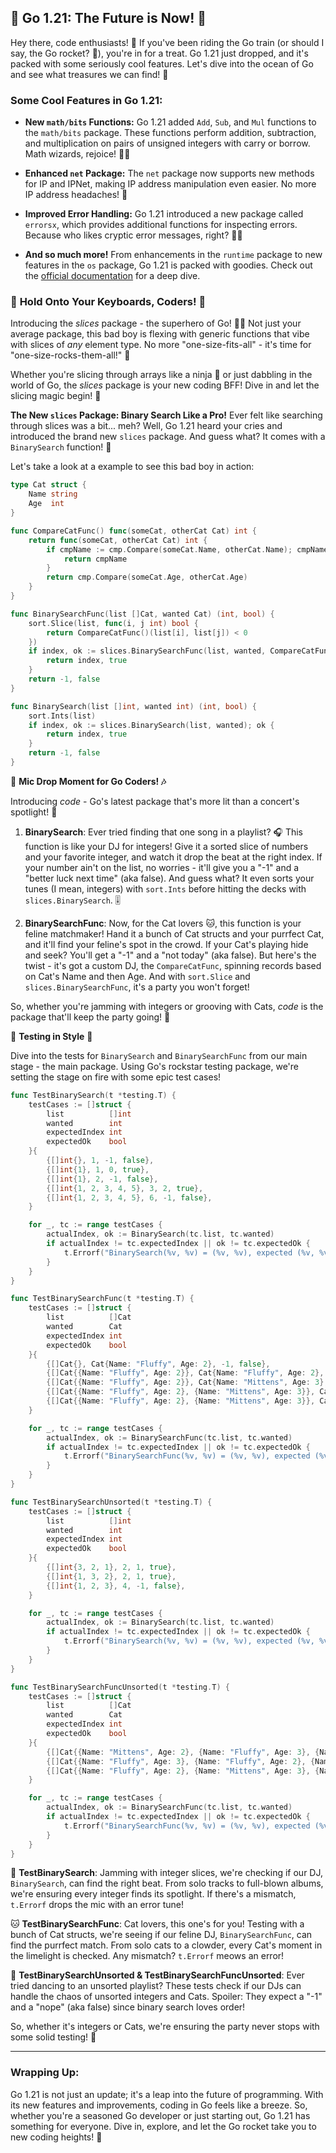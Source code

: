 ## **🚀 Go 1.21: The Future is Now! 🚀**

Hey there, code enthusiasts! 🎉 If you've been riding the Go train (or should I say, the Go rocket? 🚀), you're in for a treat. Go 1.21 just dropped, and it's packed with some seriously cool features. Let's dive into the ocean of Go and see what treasures we can find! 🌊

### **Some Cool Features in Go 1.21:**
- **New `math/bits` Functions:** Go 1.21 added `Add`, `Sub`, and `Mul` functions to the `math/bits` package. These functions perform addition, subtraction, and multiplication on pairs of unsigned integers with carry or borrow. Math wizards, rejoice! 🧙‍♂️
  
- **Enhanced `net` Package:** The `net` package now supports new methods for IP and IPNet, making IP address manipulation even easier. No more IP address headaches! 🎉

- **Improved Error Handling:** Go 1.21 introduced a new package called `errorsx`, which provides additional functions for inspecting errors. Because who likes cryptic error messages, right? 🤷‍♂️

- **And so much more!** From enhancements in the `runtime` package to new features in the `os` package, Go 1.21 is packed with goodies. Check out the [official documentation](https://tip.golang.org/doc/go1.21) for a deep dive.

### 🚀 **Hold Onto Your Keyboards, Coders! 🎸**

Introducing the *slices* package - the superhero of Go! 🦸‍♂️ Not just your average package, this bad boy is flexing with generic functions that vibe with slices of *any* element type. No more "one-size-fits-all" - it's time for "one-size-rocks-them-all!" 🎉

Whether you're slicing through arrays like a ninja 🥷 or just dabbling in the world of Go, the *slices* package is your new coding BFF! Dive in and let the slicing magic begin! 🌌

**The New `slices` Package: Binary Search Like a Pro!**
Ever felt like searching through slices was a bit... meh? Well, Go 1.21 heard your cries and introduced the brand new `slices` package. And guess what? It comes with a `BinarySearch` function! 🎉

Let's take a look at a example to see this bad boy in action:

```go
type Cat struct {
	Name string
	Age  int
}

func CompareCatFunc() func(someCat, otherCat Cat) int {
	return func(someCat, otherCat Cat) int {
		if cmpName := cmp.Compare(someCat.Name, otherCat.Name); cmpName != 0 {
			return cmpName
		}
		return cmp.Compare(someCat.Age, otherCat.Age)
	}
}

func BinarySearchFunc(list []Cat, wanted Cat) (int, bool) {
	sort.Slice(list, func(i, j int) bool {
		return CompareCatFunc()(list[i], list[j]) < 0
	})
	if index, ok := slices.BinarySearchFunc(list, wanted, CompareCatFunc()); ok {
		return index, true
	}
	return -1, false
}

func BinarySearch(list []int, wanted int) (int, bool) {
	sort.Ints(list)
	if index, ok := slices.BinarySearch(list, wanted); ok {
		return index, true
	}
	return -1, false
}

```

🎤 **Mic Drop Moment for Go Coders! 🎶**

Introducing *code* - Go's latest package that's more lit than a concert's spotlight! 🎵

1. **BinarySearch**: Ever tried finding that one song in a playlist? 🎧 This function is like your DJ for integers! Give it a sorted slice of numbers and your favorite integer, and watch it drop the beat at the right index. If your number ain't on the list, no worries - it'll give you a "-1" and a "better luck next time" (aka false). And guess what? It even sorts your tunes (I mean, integers) with `sort.Ints` before hitting the decks with `slices.BinarySearch`. 🎚️

2. **BinarySearchFunc**: Now, for the Cat lovers 🐱, this function is your feline matchmaker! Hand it a bunch of Cat structs and your purrfect Cat, and it'll find your feline's spot in the crowd. If your Cat's playing hide and seek? You'll get a "-1" and a "not today" (aka false). But here's the twist - it's got a custom DJ, the `CompareCatFunc`, spinning records based on Cat's Name and then Age. And with `sort.Slice` and `slices.BinarySearchFunc`, it's a party you won't forget!

So, whether you're jamming with integers or grooving with Cats, *code* is the package that'll keep the party going! 🎉

🚀 **Testing in Style** 🎸

Dive into the tests for `BinarySearch` and `BinarySearchFunc` from our main stage - the main package. Using Go's rockstar testing package, we're setting the stage on fire with some epic test cases!

```go
func TestBinarySearch(t *testing.T) {
	testCases := []struct {
		list          []int
		wanted        int
		expectedIndex int
		expectedOk    bool
	}{
		{[]int{}, 1, -1, false},
		{[]int{1}, 1, 0, true},
		{[]int{1}, 2, -1, false},
		{[]int{1, 2, 3, 4, 5}, 3, 2, true},
		{[]int{1, 2, 3, 4, 5}, 6, -1, false},
	}

	for _, tc := range testCases {
		actualIndex, ok := BinarySearch(tc.list, tc.wanted)
		if actualIndex != tc.expectedIndex || ok != tc.expectedOk {
			t.Errorf("BinarySearch(%v, %v) = (%v, %v), expected (%v, %v)", tc.list, tc.wanted, actualIndex, ok, tc.expectedIndex, tc.expectedOk)
		}
	}
}

func TestBinarySearchFunc(t *testing.T) {
	testCases := []struct {
		list          []Cat
		wanted        Cat
		expectedIndex int
		expectedOk    bool
	}{
		{[]Cat{}, Cat{Name: "Fluffy", Age: 2}, -1, false},
		{[]Cat{{Name: "Fluffy", Age: 2}}, Cat{Name: "Fluffy", Age: 2}, 0, true},
		{[]Cat{{Name: "Fluffy", Age: 2}}, Cat{Name: "Mittens", Age: 3}, -1, false},
		{[]Cat{{Name: "Fluffy", Age: 2}, {Name: "Mittens", Age: 3}}, Cat{Name: "Mittens", Age: 3}, 1, true},
		{[]Cat{{Name: "Fluffy", Age: 2}, {Name: "Mittens", Age: 3}}, Cat{Name: "Whiskers", Age: 1}, -1, false},
	}

	for _, tc := range testCases {
		actualIndex, ok := BinarySearchFunc(tc.list, tc.wanted)
		if actualIndex != tc.expectedIndex || ok != tc.expectedOk {
			t.Errorf("BinarySearchFunc(%v, %v) = (%v, %v), expected (%v, %v)", tc.list, tc.wanted, actualIndex, ok, tc.expectedIndex, tc.expectedOk)
		}
	}
}

func TestBinarySearchUnsorted(t *testing.T) {
	testCases := []struct {
		list          []int
		wanted        int
		expectedIndex int
		expectedOk    bool
	}{
		{[]int{3, 2, 1}, 2, 1, true},
		{[]int{1, 3, 2}, 2, 1, true},
		{[]int{1, 2, 3}, 4, -1, false},
	}

	for _, tc := range testCases {
		actualIndex, ok := BinarySearch(tc.list, tc.wanted)
		if actualIndex != tc.expectedIndex || ok != tc.expectedOk {
			t.Errorf("BinarySearch(%v, %v) = (%v, %v), expected (%v, %v)", tc.list, tc.wanted, actualIndex, ok, tc.expectedIndex, tc.expectedOk)
		}
	}
}

func TestBinarySearchFuncUnsorted(t *testing.T) {
	testCases := []struct {
		list          []Cat
		wanted        Cat
		expectedIndex int
		expectedOk    bool
	}{
		{[]Cat{{Name: "Mittens", Age: 2}, {Name: "Fluffy", Age: 3}, {Name: "Whiskers", Age: 1}}, Cat{Name: "Mittens", Age: 2}, 1, true},
		{[]Cat{{Name: "Fluffy", Age: 3}, {Name: "Fluffy", Age: 2}, {Name: "Whiskers", Age: 1}}, Cat{Name: "Fluffy", Age: 2}, 0, true},
		{[]Cat{{Name: "Fluffy", Age: 2}, {Name: "Mittens", Age: 3}, {Name: "Whiskers", Age: 1}}, Cat{Name: "Tiger", Age: 1}, -1, false},
	}

	for _, tc := range testCases {
		actualIndex, ok := BinarySearchFunc(tc.list, tc.wanted)
		if actualIndex != tc.expectedIndex || ok != tc.expectedOk {
			t.Errorf("BinarySearchFunc(%v, %v) = (%v, %v), expected (%v, %v)", tc.list, tc.wanted, actualIndex, ok, tc.expectedIndex, tc.expectedOk)
		}
	}
}
```

🎤 **TestBinarySearch**: Jamming with integer slices, we're checking if our DJ, `BinarySearch`, can find the right beat. From solo tracks to full-blown albums, we're ensuring every integer finds its spotlight. If there's a mismatch, `t.Errorf` drops the mic with an error tune!

🐱 **TestBinarySearchFunc**: Cat lovers, this one's for you! Testing with a bunch of Cat structs, we're seeing if our feline DJ, `BinarySearchFunc`, can find the purrfect match. From solo cats to a clowder, every Cat's moment in the limelight is checked. Any mismatch? `t.Errorf` meows an error!

🔀 **TestBinarySearchUnsorted & TestBinarySearchFuncUnsorted**: Ever tried dancing to an unsorted playlist? These tests check if our DJs can handle the chaos of unsorted integers and Cats. Spoiler: They expect a "-1" and a "nope" (aka false) since binary search loves order!

So, whether it's integers or Cats, we're ensuring the party never stops with some solid testing! 🎉

---


### **Wrapping Up:**
Go 1.21 is not just an update; it's a leap into the future of programming. With its new features and improvements, coding in Go feels like a breeze. So, whether you're a seasoned Go developer or just starting out, Go 1.21 has something for everyone. Dive in, explore, and let the Go rocket take you to new coding heights! 🚀
